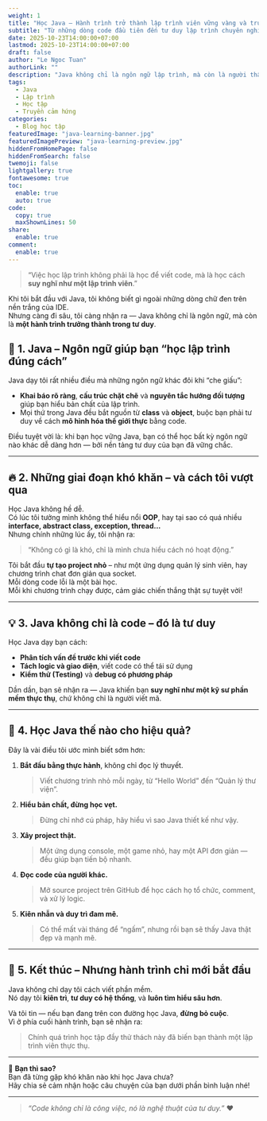 ```yaml
---
weight: 1
title: "Học Java – Hành trình trở thành lập trình viên vững vàng và truyền cảm hứng"
subtitle: "Từ những dòng code đầu tiên đến tư duy lập trình chuyên nghiệp"
date: 2025-10-23T14:00:00+07:00
lastmod: 2025-10-23T14:00:00+07:00
draft: false
author: "Le Ngoc Tuan"
authorLink: ""
description: "Java không chỉ là ngôn ngữ lập trình, mà còn là người thầy dạy bạn kiên nhẫn, tư duy logic và đam mê học hỏi."
tags:
  - Java
  - Lập trình
  - Học tập
  - Truyền cảm hứng
categories:
  - Blog học tập
featuredImage: "java-learning-banner.jpg"
featuredImagePreview: "java-learning-preview.jpg"
hiddenFromHomePage: false
hiddenFromSearch: false
twemoji: false
lightgallery: true
fontawesome: true
toc:
  enable: true
  auto: true
code:
  copy: true
  maxShownLines: 50
share:
  enable: true
comment:
  enable: true
---
```


> “Việc học lập trình không phải là học để viết code, mà là học cách **suy nghĩ như một lập trình viên**.”  

Khi tôi bắt đầu với Java, tôi không biết gì ngoài những dòng chữ đen trên nền trắng của IDE.  
Nhưng càng đi sâu, tôi càng nhận ra — Java không chỉ là ngôn ngữ, mà còn là **một hành trình trưởng thành trong tư duy**.

<!--more-->

## 🌱 1. Java – Ngôn ngữ giúp bạn “học lập trình đúng cách”

Java dạy tôi rất nhiều điều mà những ngôn ngữ khác đôi khi “che giấu”:  
- **Khai báo rõ ràng**, **cấu trúc chặt chẽ** và **nguyên tắc hướng đối tượng** giúp bạn hiểu bản chất của lập trình.  
- Mọi thứ trong Java đều bắt nguồn từ **class** và **object**, buộc bạn phải tư duy về cách **mô hình hóa thế giới thực** bằng code.  

Điều tuyệt vời là: khi bạn học vững Java, bạn có thể học bất kỳ ngôn ngữ nào khác dễ dàng hơn — bởi nền tảng tư duy của bạn đã vững chắc.

---

## 🔥 2. Những giai đoạn khó khăn – và cách tôi vượt qua

Học Java không hề dễ.  
Có lúc tôi tưởng mình không thể hiểu nổi **OOP**, hay tại sao có quá nhiều **interface, abstract class, exception, thread...**  
Nhưng chính những lúc ấy, tôi nhận ra:  
> “Không có gì là khó, chỉ là mình chưa hiểu cách nó hoạt động.”

Tôi bắt đầu **tự tạo project nhỏ** – như một ứng dụng quản lý sinh viên, hay chương trình chat đơn giản qua socket.  
Mỗi dòng code lỗi là một bài học.  
Mỗi khi chương trình chạy được, cảm giác chiến thắng thật sự tuyệt vời!

---

## 💡 3. Java không chỉ là code – đó là tư duy

Học Java dạy bạn cách:  
- **Phân tích vấn đề trước khi viết code**  
- **Tách logic và giao diện**, viết code có thể tái sử dụng  
- **Kiểm thử (Testing)** và **debug có phương pháp**  

Dần dần, bạn sẽ nhận ra — Java khiến bạn **suy nghĩ như một kỹ sư phần mềm thực thụ**, chứ không chỉ là người viết mã.

---

## 🚀 4. Học Java thế nào cho hiệu quả?

Đây là vài điều tôi ước mình biết sớm hơn:

1. **Bắt đầu bằng thực hành**, không chỉ đọc lý thuyết.  
   > Viết chương trình nhỏ mỗi ngày, từ “Hello World” đến “Quản lý thư viện”.

2. **Hiểu bản chất, đừng học vẹt.**  
   > Đừng chỉ nhớ cú pháp, hãy hiểu vì sao Java thiết kế như vậy.

3. **Xây project thật.**  
   > Một ứng dụng console, một game nhỏ, hay một API đơn giản — đều giúp bạn tiến bộ nhanh.

4. **Đọc code của người khác.**  
   > Mở source project trên GitHub để học cách họ tổ chức, comment, và xử lý logic.

5. **Kiên nhẫn và duy trì đam mê.**  
   > Có thể mất vài tháng để “ngấm”, nhưng rồi bạn sẽ thấy Java thật đẹp và mạnh mẽ.

---

## 🌈 5. Kết thúc – Nhưng hành trình chỉ mới bắt đầu

Java không chỉ dạy tôi cách viết phần mềm.  
Nó dạy tôi **kiên trì**, **tư duy có hệ thống**, và **luôn tìm hiểu sâu hơn**.

Và tôi tin — nếu bạn đang trên con đường học Java, **đừng bỏ cuộc**.  
Vì ở phía cuối hành trình, bạn sẽ nhận ra:  
> Chính quá trình học tập đầy thử thách này đã biến bạn thành một lập trình viên thực thụ.

---

💬 **Bạn thì sao?**  
Bạn đã từng gặp khó khăn nào khi học Java chưa?  
Hãy chia sẻ cảm nhận hoặc câu chuyện của bạn dưới phần bình luận nhé!

---

> _“Code không chỉ là công việc, nó là nghệ thuật của tư duy.”_ ❤️